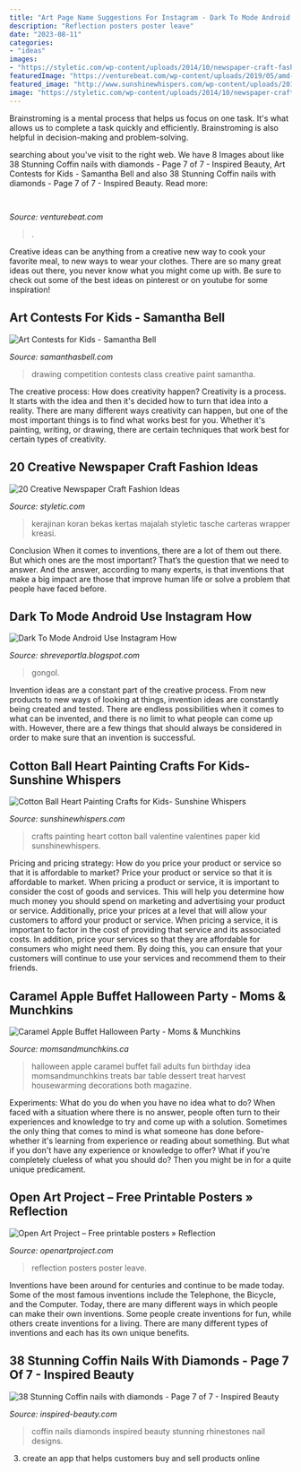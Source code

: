 ```yaml
---
title: "Art Page Name Suggestions For Instagram - Dark To Mode Android Use Instagram How"
description: "Reflection posters poster leave"
date: "2023-08-11"
categories:
- "ideas"
images:
- "https://styletic.com/wp-content/uploads/2014/10/newspaper-craft-fashion-ideas/19-creative-newspaper-craft-fashion-ideas.jpg"
featuredImage: "https://venturebeat.com/wp-content/uploads/2019/05/amd-ryzen-third-generation.jpg"
featured_image: "http://www.sunshinewhispers.com/wp-content/uploads/2015/02/heart-painting-crafts-for-kids-2.jpg"
image: "https://styletic.com/wp-content/uploads/2014/10/newspaper-craft-fashion-ideas/19-creative-newspaper-craft-fashion-ideas.jpg"
---
```



Brainstroming is a mental process that helps us focus on one task. It's what allows us to complete a task quickly and efficiently. Brainstroming is also helpful in decision-making and problem-solving.

	

		
searching about  you've visit to the right web. We have 8 Images about  like 38 Stunning Coffin nails with diamonds - Page 7 of 7 - Inspired Beauty, Art Contests for Kids - Samantha Bell and also 38 Stunning Coffin nails with diamonds - Page 7 of 7 - Inspired Beauty. Read more:
		
    
## 

<img loading=lazy src="https://venturebeat.com/wp-content/uploads/2019/05/amd-ryzen-third-generation.jpg" onerror="this.onerror=null;this.src='https://tse1.mm.bing.net/th?id=OIP.11ghnT6m99Zk2gavAzErcQHaDt&amp;pid=15.1';" alt="">

_Source: venturebeat.com_

>. 

	

Creative ideas can be anything from a creative new way to cook your favorite meal, to new ways to wear your clothes. There are so many great ideas out there, you never know what you might come up with. Be sure to check out some of the best ideas on pinterest or on youtube for some inspiration!

    
## Art Contests For Kids - Samantha Bell

<img loading=lazy src="https://www.samanthasbell.com/wp-content/uploads/2016/03/Katie-paint.jpg" onerror="this.onerror=null;this.src='https://tse3.mm.bing.net/th?id=OIP.FYjYUmO4qyg3dUSIBng-lgHaEo&amp;pid=15.1';" alt="Art Contests for Kids - Samantha Bell">

_Source: samanthasbell.com_

>drawing competition contests class creative paint samantha. 

	

The creative process: How does creativity happen?
Creativity is a process. It starts with the idea and then it's decided how to turn that idea into a reality. There are many different ways creativity can happen, but one of the most important things is to find what works best for you. Whether it's painting, writing, or drawing, there are certain techniques that work best for certain types of creativity.

    
## 20 Creative Newspaper Craft Fashion Ideas

<img loading=lazy src="https://styletic.com/wp-content/uploads/2014/10/newspaper-craft-fashion-ideas/19-creative-newspaper-craft-fashion-ideas.jpg" onerror="this.onerror=null;this.src='https://tse3.mm.bing.net/th?id=OIP.cZl0NKbrOWcZj5rdYlbSJwHaJ4&amp;pid=15.1';" alt="20 Creative Newspaper Craft Fashion Ideas">

_Source: styletic.com_

>kerajinan koran bekas kertas majalah styletic tasche carteras wrapper kreasi. 

	

Conclusion
When it comes to inventions, there are a lot of them out there. But which ones are the most important? That’s the question that we need to answer. And the answer, according to many experts, is that inventions that make a big impact are those that improve human life or solve a problem that people have faced before.

    
## Dark To Mode Android Use Instagram How

<img loading=lazy src="https://www.instafollowers.co/blog/wp-content/uploads/2020/02/how-to-turn-on-dark-mode-on-instagram.jpg" onerror="this.onerror=null;this.src='https://tse4.mm.bing.net/th?id=OIP.rrWgG3Vw6FIa9JxKswSVhAHaE8&amp;pid=15.1';" alt="Dark To Mode Android Use Instagram How">

_Source: shreveportla.blogspot.com_

>gongol. 

	

Invention ideas are a constant part of the creative process. From new products to new ways of looking at things, invention ideas are constantly being created and tested. There are endless possibilities when it comes to what can be invented, and there is no limit to what people can come up with. However, there are a few things that should always be considered in order to make sure that an invention is successful.

    
## Cotton Ball Heart Painting Crafts For Kids- Sunshine Whispers

<img loading=lazy src="http://www.sunshinewhispers.com/wp-content/uploads/2015/02/heart-painting-crafts-for-kids-2.jpg" onerror="this.onerror=null;this.src='https://tse2.mm.bing.net/th?id=OIP.zR3egf-1N7-DC6gtQjimhQHaFM&amp;pid=15.1';" alt="Cotton Ball Heart Painting Crafts for Kids- Sunshine Whispers">

_Source: sunshinewhispers.com_

>crafts painting heart cotton ball valentine valentines paper kid sunshinewhispers. 

	

Pricing and pricing strategy: How do you price your product or service so that it is affordable to market?
Price your product or service so that it is affordable to market. When pricing a product or service, it is important to consider the cost of goods and services. This will help you determine how much money you should spend on marketing and advertising your product or service. Additionally, price your prices at a level that will allow your customers to afford your product or service. When pricing a service, it is important to factor in the cost of providing that service and its associated costs. In addition, price your services so that they are affordable for consumers who might need them. By doing this, you can ensure that your customers will continue to use your services and recommend them to their friends.

    
## Caramel Apple Buffet Halloween Party - Moms &amp; Munchkins

<img loading=lazy src="http://www.momsandmunchkins.ca/wp-content/uploads/2016/10/caramel-apple-bar-13m.jpg" onerror="this.onerror=null;this.src='https://tse2.mm.bing.net/th?id=OIP.L_O3nTsZySyBhEVJ98vC2QHaOS&amp;pid=15.1';" alt="Caramel Apple Buffet Halloween Party - Moms &amp; Munchkins">

_Source: momsandmunchkins.ca_

>halloween apple caramel buffet fall adults fun birthday idea momsandmunchkins treats bar table dessert treat harvest housewarming decorations both magazine. 

	

Experiments: What do you do when you have no idea what to do?
When faced with a situation where there is no answer, people often turn to their experiences and knowledge to try and come up with a solution. Sometimes the only thing that comes to mind is what someone has done before- whether it's learning from experience or reading about something. But what if you don't have any experience or knowledge to offer? What if you're completely clueless of what you should do? Then you might be in for a quite unique predicament.

    
## Open Art Project – Free Printable Posters » Reflection

<img loading=lazy src="http://openartproject.com/wp-content/uploads/2011/10/reflection-4.jpg" onerror="this.onerror=null;this.src='https://tse4.mm.bing.net/th?id=OIP.IvaU3ByUzAsCmNfxwuUy0QHaD1&amp;pid=15.1';" alt="Open Art Project – Free printable posters » Reflection">

_Source: openartproject.com_

>reflection posters poster leave. 

	

Inventions have been around for centuries and continue to be made today. Some of the most famous inventions include the Telephone, the Bicycle, and the Computer. Today, there are many different ways in which people can make their own inventions. Some people create inventions for fun, while others create inventions for a living. There are many different types of inventions and each has its own unique benefits.

    
## 38 Stunning Coffin Nails With Diamonds - Page 7 Of 7 - Inspired Beauty

<img loading=lazy src="https://inspired-beauty.com/javascript1/uploads/2020/01/74634305_2484846425093342_7702432088986964080_n.jpg" onerror="this.onerror=null;this.src='https://tse1.mm.bing.net/th?id=OIP.-2WZ2rEHE9HPPcYCjl2tOAHaJO&amp;pid=15.1';" alt="38 Stunning Coffin nails with diamonds - Page 7 of 7 - Inspired Beauty">

_Source: inspired-beauty.com_

>coffin nails diamonds inspired beauty stunning rhinestones nail designs. 

	

3. create an app that helps customers buy and sell products online 

